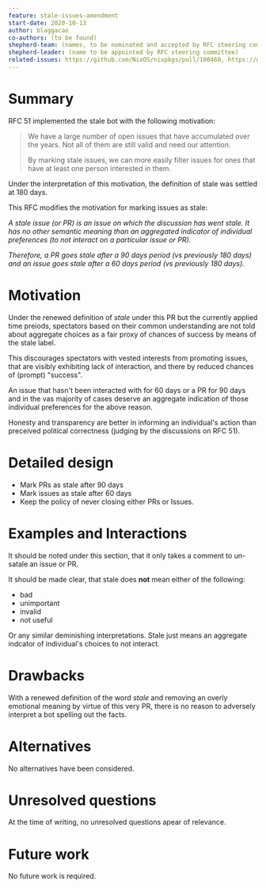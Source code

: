 ```yaml
---
feature: stale-issues-amendment
start-date: 2020-10-13
author: blaggacao
co-authors: (to be found)
shepherd-team: (names, to be nominated and accepted by RFC steering committee)
shepherd-leader: (name to be appointed by RFC steering committee)
related-issues: https://github.com/NixOS/nixpkgs/pull/100460, https://github.com/NixOS/nixpkgs/pull/100462
---
```


# Summary
[summary]: #summary

RFC 51 implemented the stale bot with the following motivation:

> We have a large number of open issues that have accumulated over the years. Not all of them are still valid and need our attention.
> 
> By marking stale issues, we can more easily filter issues for ones that have at least one person interested in them.

Under the interpretation of this motivation, the definition of stale was 
settled at 180 days.

This RFC modifies the motivation for marking issues as stale:

_A stale issue (or PR) is an issue on which the discussion has went stale. It
has no other semantic meaning than an aggregated indicator of individual
preferences (to not interact on a particular issue or PR)._

_Therefore, a PR goes stale after a 90 days period (vs previously 180 days)
and an issue goes stale after a 60 days period (vs previously 180 days)._

# Motivation
[motivation]: #motivation

Under the renewed definition of _stale_ under this PR but the currently
applied time preiods, spectators based on their common understanding 
are not told about  aggregate choices as a fair proxy of chances of 
success by means of the stale label.

This discourages spectators with vested interests from promoting issues,
that are visibly exhibiting lack of interaction, and there by reduced
chances of (prompt) "success".

An issue that hasn't been interacted with for 60 days or a PR for 90 days
and in the vas majority of cases deserve an aggregate indication of
those individual preferences for the above reason.

Honesty and transparency are better in informing an individual's action
than preceived political correctness (judging by the discussions on RFC 51).

# Detailed design
[design]: #detailed-design

- Mark PRs as stale after 90 days
- Mark issues as stale after 60 days
- Keep the policy of never closing either PRs or Issues.

# Examples and Interactions
[examples-and-interactions]: #examples-and-interactions

It should be noted under this section, that it only takes a comment
to un-satale an issue or PR.

It should be made clear, that stale does **not** mean either of
the following:

- bad
- unimportant
- invalid
- not useful

Or any similar deminishing interpretations. Stale just means an aggregate
indcator of individual's choices to not interact.

# Drawbacks
[drawbacks]: #drawbacks

With a renewed definition of the word _stale_ and removing an overly emotional
meaning by virtue of this very PR, there is no reason to adversely interpret
a bot spelling out the facts.

# Alternatives
[alternatives]: #alternatives

No alternatives have been considered.

# Unresolved questions
[unresolved]: #unresolved-questions

At the time of writing, no unresolved questions apear of relevance.

# Future work
[future]: #future-work

No future work is required.
